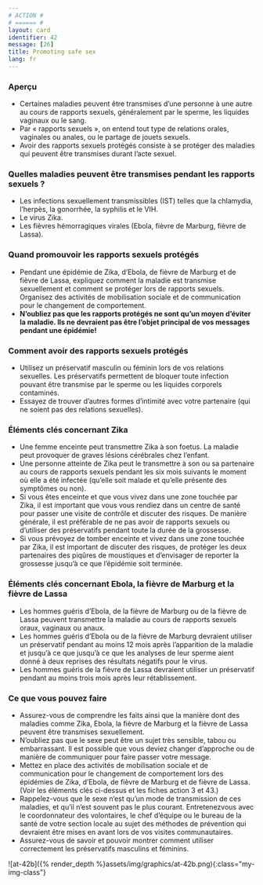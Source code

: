 ```yaml
---
# ACTION #
# ====== #
layout: card
identifier: 42
message: [26]
title: Promoting safe sex
lang: fr
---
```


### Aperçu

- Certaines maladies peuvent être transmises d’une personne à une autre au cours de rapports sexuels, généralement par le sperme, les liquides vaginaux ou le sang.
- Par « rapports sexuels », on entend tout type de relations orales, vaginales ou anales, ou le partage de jouets sexuels.
- Avoir des rapports sexuels protégés consiste à se protéger des maladies qui peuvent être transmises durant l’acte sexuel.

### Quelles maladies peuvent être transmises pendant les rapports sexuels ?

- Les infections sexuellement transmissibles (IST) telles que la chlamydia, l’herpès, la gonorrhée, la syphilis et le VIH.
- Le virus Zika.
- Les fièvres hémorragiques virales (Ebola<a class="crosslink" href="{% render_depth %}{% render_link disease|17 %}"><i class="fas fa-external-link-alt" aria-hidden="true"></i></a>, fièvre de Marburg<a class="crosslink" href="{% render_depth %}{% render_link disease|19 %}"><i class="fas fa-external-link-alt" aria-hidden="true"></i></a>, fièvre de Lassa<a class="crosslink" href="{% render_depth %}{% render_link disease|18 %}"><i class="fas fa-external-link-alt" aria-hidden="true"></i></a>).

### Quand promouvoir les rapports sexuels protégés

- Pendant une épidémie de Zika, d’Ebola, de fièvre de Marburg et de fièvre de Lassa, expliquez comment la maladie est transmise sexuellement et comment se protéger lors de rapports sexuels. Organisez des activités de mobilisation sociale et de communication pour le changement de comportement.
- **N’oubliez pas que les rapports protégés ne sont qu’un moyen d’éviter la maladie. Ils ne devraient pas être l’objet principal de vos messages pendant une épidémie!**

### Comment avoir des rapports sexuels protégés

- Utilisez un préservatif masculin ou féminin lors de vos relations sexuelles. Les préservatifs permettent de bloquer toute infection pouvant être transmise par le sperme ou les liquides corporels contaminés.
- Essayez de trouver d’autres formes d’intimité avec votre partenaire (qui ne soient pas des relations sexuelles).

### Éléments clés concernant Zika

- Une femme enceinte peut transmettre Zika à son foetus. La maladie peut provoquer de graves lésions cérébrales chez l’enfant.
- Une personne atteinte de Zika peut le transmettre à son ou sa partenaire au cours de rapports sexuels pendant les six mois suivants le moment où elle a été infectée (qu’elle soit malade et qu’elle présente des symptômes ou non).
- Si vous êtes enceinte et que vous vivez dans une zone touchée par Zika, il est important que vous vous rendiez dans un centre de santé pour passer une visite de contrôle et discuter des risques. De manière générale, il est préférable de ne pas avoir de rapports sexuels ou d’utiliser des préservatifs pendant toute la durée de la grossesse.
- Si vous prévoyez de tomber enceinte et vivez dans une zone touchée par Zika, il est important de discuter des risques, de protéger les deux partenaires des piqûres de moustiques et d’envisager de reporter la grossesse jusqu’à ce que l’épidémie soit terminée.

### Éléments clés concernant Ebola, la fièvre de Marburg et la fièvre de Lassa

- Les hommes guéris d’Ebola, de la fièvre de Marburg ou de la fièvre de Lassa peuvent transmettre la maladie au cours de rapports sexuels oraux, vaginaux ou anaux.
- Les hommes guéris d’Ebola ou de la fièvre de Marburg devraient utiliser un préservatif pendant au moins 12 mois après l’apparition de la maladie et jusqu’à ce que jusqu’à ce que les analyses de leur sperme aient donné à deux reprises des résultats négatifs pour le virus.
- Les hommes guéris de la fièvre de Lassa devraient utiliser un préservatif pendant au moins trois mois après leur rétablissement.

### Ce que vous pouvez faire

- Assurez-vous de comprendre les faits ainsi que la manière dont des maladies comme Zika, Ebola, la fièvre de Marburg et la fièvre de Lassa peuvent être transmises sexuellement.
- N’oubliez pas que le sexe peut être un sujet très sensible, tabou ou embarrassant. Il est possible que vous deviez changer d’approche ou de manière de communiquer pour faire passer votre message.
- Mettez en place des activités de mobilisation sociale et de communication pour le changement de comportement lors des épidémies de Zika, d’Ebola, de fièvre de Marburg et de fièvre de Lassa. (Voir les éléments clés ci-dessus et les fiches action 3<a class="crosslink" href="{% render_depth %}{% render_link action|3 %}"><i class="fas fa-external-link-alt" aria-hidden="true"></i></a> et 43<a class="crosslink" href="{% render_depth %}{% render_link action|43 %}"><i class="fas fa-external-link-alt" aria-hidden="true"></i></a>.)
- Rappelez-vous que le sexe n’est qu’un mode de transmission de ces maladies, et qu’il n’est souvent pas le plus courant. Entretenezvous avec le coordonnateur des volontaires, le chef d’équipe ou le bureau de la santé de votre section locale au sujet des méthodes de prévention qui devraient être mises en avant lors de vos visites communautaires.
- Assurez-vous de savoir et pouvoir montrer comment utiliser correctement les préservatifs masculins et féminins.

![at-42b]({% render_depth %}assets/img/graphics/at-42b.png){:class="my-img-class"}
